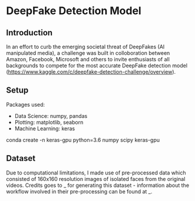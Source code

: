 # DeepFake Detection Model

## Introduction

In an effort to curb the emerging societal threat of DeepFakes (AI manipulated media), a challenge was built in colloboration between Amazon, Facebook, Microsoft and others to invite enthusiasts of all backgrounds to compete for the most accurate DeepFake detection model (https://www.kaggle.com/c/deepfake-detection-challenge/overview).

## Setup

Packages used:
- Data Science: numpy, pandas
- Plotting: matplotlib, seaborn
- Machine Learning: keras

conda create -n keras-gpu python=3.6 numpy scipy keras-gpu

## Dataset

Due to computational limitations, I made use of pre-processed data which consisted of 160x160 resolution images of isolated faces from the original videos. Credits goes to _ for generating this dataset - information about the workflow involved in their pre-processing can be found at _.  
